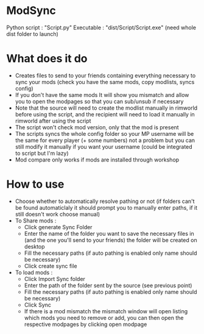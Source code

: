 # ModSync

Python script : "Script.py"
Executable : "dist/Script/Script.exe" (need whole dist folder to launch)

# What does it do 

- Creates files to send to your friends containing everything necessary to sync your mods (check you have the same mods, copy modlists, syncs config)
- If you don't have the same mods It will show you mismatch and allow you to open the modpages so that you can sub/unsub if necessary
- Note that the source will need to create the modlist manually in rimworld before using the script, and the recipient will need to load it manually in rimworld after using the script
- The script won't check mod version, only that the mod is present
- The scripts syncs the whole config folder so your MP username will be the same for every player (+ some numbers) not a problem but you can still modify it manually if you want your username (could be integrated to script but I'm lazy)
- Mod compare only works if mods are installed through workshop

# How to use

- Choose whether to automatically resolve pathing or not (if folders can't be found automaticlaly it should prompt you to manually enter paths, if it still doesn't work choose manual)
- To Share mods :
    - Click generate Sync Folder
    - Enter the name of the folder you want to save the necessary files in (and the one you'll send to your friends) the folder will be created on desktop
    - Fill the necessary paths (if auto pathing is enabled only name should be necessary)
    - Click create sync file
 - To load mods :
    - Click Import Sync folder
    - Enter the path of the folder sent by the source (see previous point)
    - Fill the necessary paths (if auto pathing is enabled only name should be necessary)
    - Click Sync
    - If there is a mod mismatch the mismatch window will open listing which mods you need to remove or add, you can then open the respective modpages by clicking open modpage
